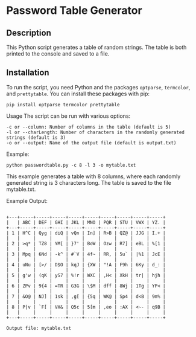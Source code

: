 # Password Table Generator

## Description

This Python script generates a table of random strings. The table is both printed to the console and saved to a file.

## Installation

To run the script, you need Python and the packages `optparse`, `termcolor`, and `prettytable`. You can install these packages with pip:

```
pip install optparse termcolor prettytable
```

Usage
The script can be run with various options:

```
-c or --column: Number of columns in the table (default is 5)
-l or --charLength: Number of characters in the randomly generated strings (default is 3)
-o or --output: Name of the output file (default is output.txt)
```
Example:
```
python passwordtable.py -c 8 -l 3 -o mytable.txt
```

This example generates a table with 8 columns, where each randomly generated string is 3 characters long. 
The table is saved to the file mytable.txt.

Example Output:

```

+---+-----+-----+-----+-----+-----+-----+-----+-----+-----+
|   | ABC | DEF | GHI | JKL | MNO | PQR | STU | VWX | YZ. |
+---+-----+-----+-----+-----+-----+-----+-----+-----+-----+
| 1 | H^C | Qyg | diQ | vQn | In] | R>B | QZ@ | JJG | I.+ |
|   |     |     |     |     |     |     |     |     |     |
| 2 | >q* | TZ8 | YM[ | }7' | BoW | Ozw | R7] | eBL | %[1 |
|   |     |     |     |     |     |     |     |     |     |
| 3 | Mpq | 6Nd | -k^ | #`V | 4f~ | RR, | 5u` | |%1 | JcE |
|   |     |     |     |     |     |     |     |     |     |
| 4 | uNu | [>/ | D$O | kqJ | {XW | "!A | F9h | 6Ky | d_: |
|   |     |     |     |     |     |     |     |     |     |
| 5 | g'w | (qK | yS7 | %!r | WXC | ,H< | XkH | tr| | hjh |
|   |     |     |     |     |     |     |     |     |     |
| 6 | ZPv | 9{4 | =TR | G3G | \$M | dff | 8Wj | 1Tg | YP< |
|   |     |     |     |     |     |     |     |     |     |
| 7 | &O@ | NJ] | 1sk | ,g[ | {5q | WK@ | Sp4 | d<B | 9m% |
|   |     |     |     |     |     |     |     |     |     |
| 8 | P|v | `F[ | VH& | Q5c | 5[m | ,eo | :AX | <~- | q9B |
|   |     |     |     |     |     |     |     |     |     |
+---+-----+-----+-----+-----+-----+-----+-----+-----+-----+

Output file: mytable.txt

```
